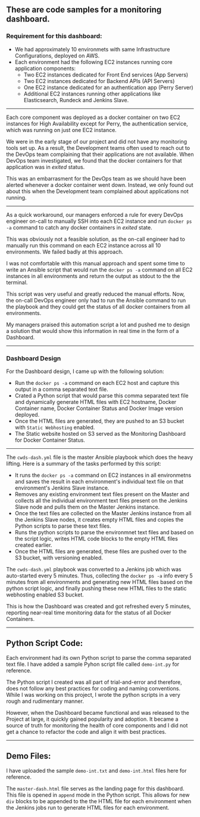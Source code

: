 ## These are code samples for a monitoring dashboard. 

### Requirement for this dashboard:
- We had approximately 10 environmets with same Infrastructure Configurations, deployed on AWS. 
- Each environment had the following EC2 instances running core application components:
    - Two EC2 instances dedicated for Front End services (App Servers)
    - Two EC2 instances dedicated for Backend APIs (API Servers)
    - One EC2 instance dedicated for an authentication app (Perry Server)
    - Additional EC2 instances running other applications like Elasticsearch, Rundeck and Jenkins Slave.

---

Each core component was deployed as a docker container on two EC2 instances for High Availability except for Perry, the authentication service, which was running on just one EC2 instance.

We were in the early stage of our project and did not have any monitoring tools set up. As a result, the Development teams often used to reach out to the DevOps team complaining that their applications are not available. When DevOps team investigated, we found that the docker containers for that application was in *exited* status. 

This was an embarrasment for the DevOps team as we should have been alerted whenever a docker container went down. Instead, we only found out about this when the Development team complained about applications not running. 

---

As a quick workaround, our managers enforced a rule for every DevOps engineer on-call to manually SSH into each EC2 instance and run `docker ps -a` command to catch any docker containers in *exited* state. 

This was obviously not a feasible solution, as the on-call engineer had to manually run this command on each EC2 instance across all 10 environments. We failed badly at this approach. 

I was not comfortable with this manual approach and spent some time to write an Ansible script that would run the `docker ps -a` command on all EC2 instances in all environments and return the output as stdout to the the terminal. 

This script was very useful and greatly reduced the manual efforts. Now, the on-call DevOps engineer only had to run the Ansible command to run the playbook and they could get the status of all docker containers from all environments. 

My managers praised this automation script a lot and pushed me to design a solution that would show this information in real time in the form of a Dashboard. 

---

### Dashboard Design

For the Dashboard design, I came up with the following solution:

- Run the `docker ps -a` command on each EC2 host and capture this output in a comma separated text file.
- Crated a Python script that would parse this comma separated text file and dynamically generate HTML files with EC2 hostname, Docker Container name, Docker Container Status and Docker Image version deployed. 
- Once the HTML files are generated, they are pushed to an S3 bucket with `Static Webhosting` enabled.
- The Static website hosted on S3 served as the Monitoring Dashboard for Docker Container Status.

---

The `cwds-dash.yml` file is the master Ansible playbook which does the heavy lifting. Here is a summary of the tasks performed by this script:
- It runs the `docker ps -a` command on EC2 instances in all environmetns and saves the result in each environment's individual text file on that environment's Jenkins Slave instance. 
- Removes any existing environment text files present on the Master and collects all the individual environment text files present on the Jenkins Slave node and pulls them on the Master Jenkins instance. 
- Once the text files are collected on the Master Jenkins instance from all the Jenkins Slave nodes, it creates empty HTML files and copies the Python scripts to parse these text files. 
- Runs the python scripts to parse the environmnet text files and based on the script logic, writes HTML code blocks to the empty HTML files created earlier.
- Once the HTML files are generated, these files are pushed over to the S3 bucket, with versioning enabled. 

The `cwds-dash.yml` playbook was converted to a Jenkins job which was auto-started every 5 minutes. Thus, collecting the `docker ps -a` info every 5 minutes from all environments and generating new HTML files based on the python script logic, and finally pushing these new HTML files to the static webhosting enabled S3 bucket. 

This is how the Dashboard was created and got refreshed every 5 minutes, reporting near-real time monitoring data for the status of all Docker Containers. 

---

## Python Script Code:

Each environment had its own Python script to parse the comma separated text file. I have added a sample Pyhon script file called `demo-int.py` for reference.

The Python script I created was all part of trial-and-error and therefore, does not follow any best practices for coding and naming conventions. While I was working on this project, I wrote the python scripts in a very rough and rudimentary manner. 

However, when the Dashboard became functional and was released to the Project at large, it quickly gained popularity and adoption. It became a source of truth for monitoring the health of core components and I did not get a chance to refactor the code and align it with best practices. 

---

## Demo Files:

I have uploaded the sample `demo-int.txt` and `demo-int.html` files here for reference. 

The `master-dash.html` file serves as the landing page for this dashboard. This file is opened in `append` mode in the Python script. This allows for new `div` blocks to be appended to the the HTML file for each environment when the Jenkins jobs run to generate HTML files for each environment.
